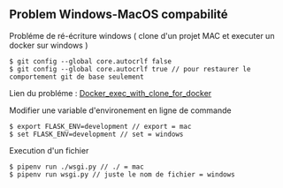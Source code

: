 ## Problem Windows-MacOS compabilité


Probléme de ré-écriture windows ( clone d'un projet MAC et executer un docker sur windows )


    $ git config --global core.autocrlf false
    $ git config --global core.autocrlf true // pour restaurer le comportement git de base seulement

Lien du probléme : [Docker_exec_with_clone_for_docker](https://stackoverflow.com/questions/29045140/env-bash-r-no-such-file-or-directory/29045187#29045187)

Modifier une variable d'environement en ligne de commande

    $ export FLASK_ENV=development // export = mac
    $ set FLASK_ENV=development // set = windows

Execution d'un fichier


    $ pipenv run ./wsgi.py // ./ = mac
    $ pipenv run wsgi.py // juste le nom de fichier = windows
